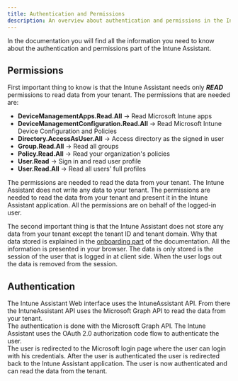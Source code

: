 ```yaml
---
title: Authentication and Permissions
description: An overview about authentication and permissions in the Intune Assistant
---
```

In the documentation you will find all the information you need to know about the authentication and permissions part of the Intune Assistant.

## Permissions
First important thing to know is that the Intune Assistant needs only ***READ*** permissions to read data from your tenant. The permissions that are needed are:

- **DeviceManagementApps.Read.All** -> Read Microsoft Intune apps
- **DeviceManagementConfiguration.Read.All** -> Read Microsoft Intune Device Configuration and Policies
- **Directory.AccessAsUser.All** -> Access directory as the signed in user
- **Group.Read.All** -> Read all groups
- **Policy.Read.All** -> Read your organization's policies
- **User.Read** -> Sign in and read user profile
- **User.Read.All** -> Read all users' full profiles

The permissions are needed to read the data from your tenant. The Intune Assistant does not write any data to your tenant. The permissions are needed to read the data from your tenant and present it in the Intune Assistant application.
All the permissions are on behalf of the logged-in user.

The second important thing is that the Intune Assistant does not store any data from your tenant except the tenant ID and tenant domain. Why that data stored is explained in the [onboarding part](/docs/web/getting-started/onboarding/) of the documentation.
All the information is presented in your browser. The data is only stored is the session of the user that is logged in at client side. When the user logs out the data is removed from the session.


## Authentication
The Intune Assistant Web interface uses the IntuneAssistant API. From there the IntuneAssistant API uses the Microsoft Graph API to read the data from your tenant.   
The authentication is done with the Microsoft Graph API. The Intune Assistant uses the OAuth 2.0 authorization code flow to authenticate the user.   
The user is redirected to the Microsoft login page where the user can login with his credentials. After the user is authenticated the user is redirected back to the Intune Assistant application.
The user is now authenticated and can read the data from the tenant.